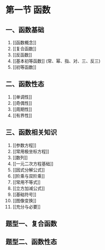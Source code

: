 # 第一节 函数

## 一、函数基础

1. [[函数概念]]
2. [[复合函数]]
3. [[反函数]]
4. [[基本初等函数]] (常、幂、指、对、三、反三)
5. [[初等函数]]

## 二、函数性态

1. [[单调性]]
2. [[奇偶性]]
3. [[周期性]]
4. [[有界性]]

## 三、函数相关知识

1. [[参数方程]]
2. [[常用极坐标方程]]
3. [[数列]]
4. [[一元二次方程基础]]
5. [[因式分解公式]]
6. [[阶乘与双阶乘]]
7. [[常用不等式]]
8. [[立方加减公式]]
9. [[基础符号]]
10. [[图像变换]]
11. [[充分与必要]]

## 题型一、复合函数

## 题型二、函数性态
